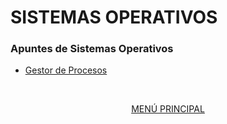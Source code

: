 # SISTEMAS OPERATIVOS
### Apuntes de Sistemas Operativos

- [Gestor de Procesos](procesos/01_introduccion.md)
<br>
<div align="center">

[MENÚ PRINCIPAL](../README.md)
</div>
